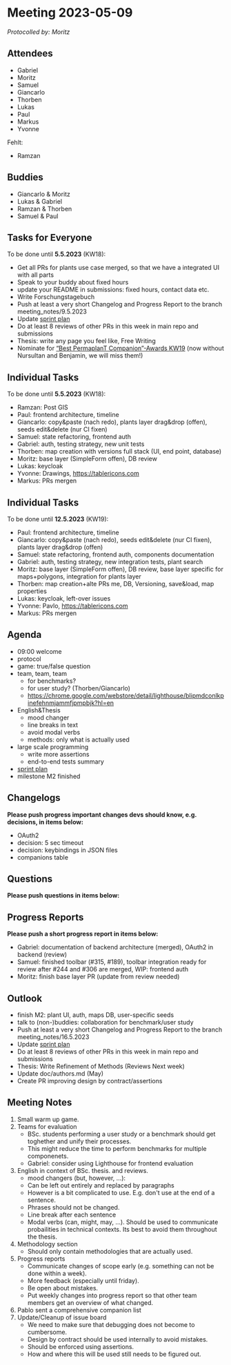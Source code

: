 # Meeting 2023-05-09

_Protocolled by: Moritz_

## Attendees

- Gabriel
- Moritz
- Samuel
- Giancarlo
- Thorben
- Lukas
- Paul
- Markus
- Yvonne

Fehlt:

- Ramzan

## Buddies

- Giancarlo & Moritz
- Lukas & Gabriel
- Ramzan & Thorben
- Samuel & Paul

## Tasks for Everyone

To be done until **5.5.2023** (KW18):

- Get all PRs for plants use case merged, so that we have a integrated UI with all parts
- Speak to your buddy about fixed hours
- update your README in submissions: fixed hours, contact data etc.
- Write Forschungstagebuch
- Push at least a very short Changelog and Progress Report to the branch meeting_notes/9.5.2023
- Update [sprint plan](https://github.com/orgs/ElektraInitiative/projects/4/)
- Do at least 8 reviews of other PRs in this week in main repo and submissions
- Thesis: write any page you feel like, Free Writing
- Nominate for [“Best PermaplanT Companion”-Awards KW19](https://nextcloud.markus-raab.org/nextcloud/index.php/apps/polls/vote/15)
  (now without Nursultan and Benjamin, we will miss them!)

## Individual Tasks

To be done until **5.5.2023** (KW18):

- Ramzan: Post GIS
- Paul: frontend architecture, timeline
- Giancarlo: copy&paste (nach redo), plants layer drag&drop (offen), seeds edit&delete (nur CI fixen)
- Samuel: state refactoring, frontend auth
- Gabriel: auth, testing strategy, new unit tests
- Thorben: map creation with versions full stack (UI, end point, database)
- Moritz: base layer (SimpleForm offen), DB review
- Lukas: keycloak
- Yvonne: Drawings, https://tablericons.com
- Markus: PRs mergen

## Individual Tasks

To be done until **12.5.2023** (KW19):

- Paul: frontend architecture, timeline
- Giancarlo: copy&paste (nach redo), seeds edit&delete (nur CI fixen), plants layer drag&drop (offen)
- Samuel: state refactoring, frontend auth, components documentation
- Gabriel: auth, testing strategy, new integration tests, plant search
- Moritz: base layer (SimpleForm offen), DB review, base layer specific for maps+polygons, integration for plants layer
- Thorben: map creation+alte PRs me, DB, Versioning, save&load, map properties
- Lukas: keycloak, left-over issues
- Yvonne: Pavlo, https://tablericons.com
- Markus: PRs mergen

## Agenda

- 09:00 welcome
- protocol
- game: true/false question
- team, team, team
  - for benchmarks?
  - for user study? (Thorben/Giancarlo)
  - https://chrome.google.com/webstore/detail/lighthouse/blipmdconlkpinefehnmjammfjpmpbjk?hl=en
- English&Thesis
  - mood changer
  - line breaks in text
  - avoid modal verbs
  - methods: only what is actually used
- large scale programming
  - write more assertions
  - end-to-end tests summary
- [sprint plan](https://github.com/orgs/ElektraInitiative/projects/4/)
- milestone M2 finished

## Changelogs

**Please push progress important changes devs should know, e.g. decisions, in items below:**

- OAuth2
- decision: 5 sec timeout
- decision: keybindings in JSON files
- companions table

## Questions

**Please push questions in items below:**

## Progress Reports

**Please push a short progress report in items below:**

- Gabriel: documentation of backend architecture (merged), OAuth2 in backend (review)
- Samuel: finished toolbar (#315, #189), toolbar integration ready for review after #244 and #306 are merged, WIP: frontend auth
- Moritz: finish base layer PR (update from review needed)

## Outlook

- finish M2: plant UI, auth, maps DB, user-specific seeds
- talk to (non-)buddies: collaboration for benchmark/user study
- Push at least a very short Changelog and Progress Report to the branch meeting_notes/16.5.2023
- Update [sprint plan](https://github.com/orgs/ElektraInitiative/projects/4/)
- Do at least 8 reviews of other PRs in this week in main repo and submissions
- Thesis: Write Refinement of Methods (Reviews Next week)
- Update doc/authors.md (May)
- Create PR improving design by contract/assertions

## Meeting Notes

1. Small warm up game.
2. Teams for evaluation
   - BSc. students performing a user study or a benchmark should get toghether and unify their processes.
   - This might reduce the time to perform benchmarks for multiple componenets.
   - Gabriel: consider using Lighthouse for frontend evaluation
3. English in context of BSc. thesis. and reviews.
   - mood changers (but, however, ...):
   - Can be left out entirely and replaced by paragraphs
   - However is a bit complicated to use. E.g. don't use at the end of a sentence.
   - Phrases should not be changed.
   - Line break after each sentence
   - Modal verbs (can, might, may, ...). Should be used to communicate probailities in technical contexts. Its best to avoid them throughout the thesis.
4. Methodology section
   - Should only contain methodologies that are actually used.
5. Progress reports
   - Communicate changes of scope early (e.g. something can not be done within a week).
   - More feedback (especially until friday).
   - Be open about mistakes.
   - Put weekly changes into progress report so that other team members get an overview of what changed.
6. Pablo sent a comprehensive companion list
7. Update/Cleanup of issue board
   - We need to make sure that debugging does not become to cumbersome.
   - Design by contract should be used internally to avoid mistakes.
   - Should be enforced using assertions.
   - How and where this will be used still needs to be figured out.
